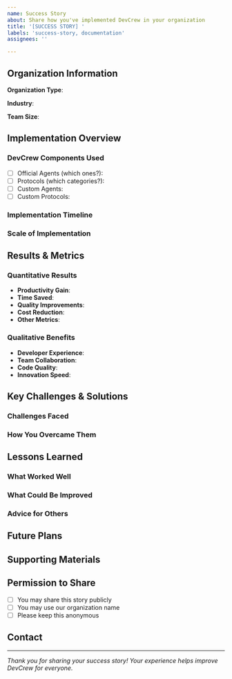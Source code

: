 ```yaml
---
name: Success Story
about: Share how you've implemented DevCrew in your organization
title: '[SUCCESS STORY] '
labels: 'success-story, documentation'
assignees: ''

---
```


## Organization Information

**Organization Type**: 
<!-- e.g., Startup, Enterprise, Academic, Open Source -->

**Industry**: 
<!-- e.g., FinTech, Healthcare, E-commerce -->

**Team Size**: 
<!-- Number of developers/engineers -->

## Implementation Overview

### DevCrew Components Used
- [ ] Official Agents (which ones?): 
- [ ] Protocols (which categories?): 
- [ ] Custom Agents: 
- [ ] Custom Protocols: 

### Implementation Timeline
<!-- How long did implementation take? -->

### Scale of Implementation
<!-- Number of projects, repositories, teams affected -->

## Results & Metrics

### Quantitative Results
<!-- Measurable improvements -->
- **Productivity Gain**: 
- **Time Saved**: 
- **Quality Improvements**: 
- **Cost Reduction**: 
- **Other Metrics**: 

### Qualitative Benefits
<!-- Non-measurable improvements -->
- **Developer Experience**: 
- **Team Collaboration**: 
- **Code Quality**: 
- **Innovation Speed**: 

## Key Challenges & Solutions

### Challenges Faced
<!-- What obstacles did you encounter? -->

### How You Overcame Them
<!-- Your solutions to the challenges -->

## Lessons Learned

### What Worked Well
<!-- Most successful aspects -->

### What Could Be Improved
<!-- Areas for enhancement in DevCrew -->

### Advice for Others
<!-- Tips for organizations considering DevCrew -->

## Future Plans
<!-- How do you plan to expand DevCrew usage? -->

## Supporting Materials
<!-- Optional: Add links, screenshots, or diagrams -->

## Permission to Share
- [ ] You may share this story publicly
- [ ] You may use our organization name
- [ ] Please keep this anonymous

## Contact
<!-- Optional: How can others reach you for questions? -->

---
*Thank you for sharing your success story! Your experience helps improve DevCrew for everyone.*